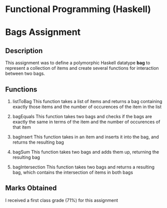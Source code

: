 # Functional Programming (Haskell)
# Bags Assignment

## Description
This assignment was to define a polymorphic Haskell datatype <b>bag</b> to represent a collection of items and create several functions for interaction between two bags.

## Functions
1. listToBag
This function takes a list of items and returns a bag containing exactly those items and the number of occurences of the item in the list

2. bagEquals
This function takes two bags and checks if the bags are exactly the same in terms of the item and the number of occurences of that item

3. bagInsert
This function takes in an item and inserts it into the bag, and returns the resulting bag

4. bagSum
This function takes two bags and adds them up, returning the resulting bag

5. bagIntersection
This function takes two bags and returns a resulting bag, which contains the intersection of items in both bags

## Marks Obtained
I received a first class grade (71%) for this assignment

